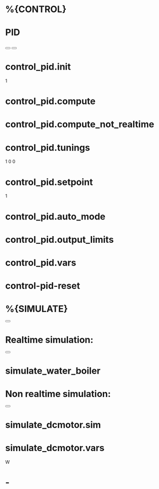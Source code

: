 # %{CONTROL}
<category name="%{CONTROL}">

# PID
<category name="PID">
<button text="%{INSTALL_LIBRARY}: PID" callbackKey="installPyLib"></button>
<label text="Proportional–integral–derivative Controller"></label>
<label text="https://github.com/gastmaier/micropython-simple-pid"></label>
<button text="%{LOAD_EXAMPLE}: PID_water_boiler" callbackKey="loadExample"></button>

# control_pid.__init__
<block type="control_pid.__init__">
  <value name="SETPOINT">
    <shadow type="math_number">
      <field name="NUM">1</field>
    </shadow>
  </value>
</block>

# control_pid.compute
<block type="control_pid.compute"></block>

# control_pid.compute_not_realtime
<block type="control_pid.compute_not_realtime"></block>

# control_pid.tunings
<block type="control_pid.tunings">
  <value name="KP">
    <shadow type="math_number">
      <field name="NUM">1</field>
    </shadow>
  </value>
  <value name="KI">
    <shadow type="math_number">
     <field name="NUM">0</field>
    </shadow>
  </value>
  <value name="KD">
    <shadow type="math_number">
     <field name="NUM">0</field>
    </shadow>
  </value>
</block>

# control_pid.setpoint
<block type="control_pid.setpoint">
  <value name="SETPOINT">
    <shadow type="math_number">
     <field name="NUM">1</field>
    </shadow>
  </value>
</block>

# control_pid.auto_mode
<block type="control_pid.auto_mode"></block>

# control_pid.output_limits
<block type="control_pid.output_limits"></block>

# control_pid.vars
<block type="control_pid.vars"></block>

# control-pid-reset
<!--
<block type="control-pid-reset"></block>
-->

# %{SIMULATE}
<category name="%{SIMULATE}">
<button text="%{INSTALL_LIBRARY}: PID" callbackKey="installPyLib"></button>

# Realtime simulation:
<label text="Realtime simulation:"></label>
<button text="%{LOAD_EXAMPLE}: PID_water_boiler" callbackKey="loadExample"></button>

# simulate_water_boiler
<block type="simulate_water_boiler"></block>

# Non realtime simulation:
<label text="Non realtime simulation:"></label>
<button text="%{LOAD_EXAMPLE}: PID_dc_motor" callbackKey="loadExample"></button>

# simulate_dcmotor.sim
<block type="simulate_dcmotor.sim"></block>

# simulate_dcmotor.vars
<block type="simulate_dcmotor.vars"></block>W

# -
